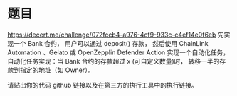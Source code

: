 # 题目
https://decert.me/challenge/072fccb4-a976-4cf9-933c-c4ef14e0f6eb
先实现一个 Bank 合约， 用户可以通过 deposit() 存款， 然后使用 ChainLink Automation 、Gelato 或 OpenZepplin Defender Action 实现一个自动化任务， 自动化任务实现：当 Bank 合约的存款超过 x (可自定义数量)时， 转移一半的存款到指定的地址（如 Owner）。

请贴出你的代码 github 链接以及在第三方的执行工具中的执行链接。